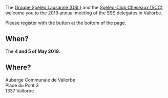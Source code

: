 The [Groupe Spéléo Lausanne (GSL)](http://www.speleo-lausanne.ch) and the [Spéléo-Club Cheseaux (SCC)](http://www.speleo-cheseaux.ch)
welcome you to the 2019 annual meeting of the SSS delegates in Vallorbe.

Please register with the button at the bottom of the page.

## When?

The **4 and 5 of May 2019**.

## Where?

Auberge Communale de Vallorbe</br>
Place du Pont 3</br>
1337 Vallorbe</br>
